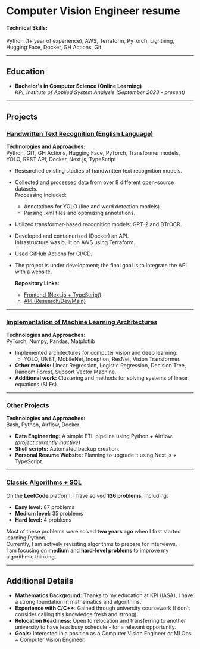 # Computer Vision Engineer resume

#### **Technical Skills:**  
Python (1+ year of experience), AWS, Terraform, PyTorch, Lightning, Hugging Face, Docker, GH Actions, Git

---

## Education

- **Bachelor's in Computer Science (Online Learning)**  
  _KPI, Institute of Applied System Analysis (September 2023 - present)_

---

## Projects

### [Handwritten Text Recognition (English Language)](https://github.com/sskyisthelimit/HTR)
**Technologies and Approaches:**  
Python, GIT, GH Actions, Hugging Face, PyTorch, Transformer models, YOLO, REST API, Docker, Next.js, TypeScript

- Researched existing studies of handwritten text recognition models.
- Collected and processed data from over 8 different open-source datasets.  
  Processing included:
  - Annotations for YOLO (line and word detection models).
  - Parsing .xml files and optimizing annotations.
- Utilized transformer-based recognition models: GPT-2 and DTrOCR.
- Developed and containerized (Docker) an API.  
  Infrastructure was built on AWS using Terraform.  
- Used GitHub Actions for CI/CD.
- The project is under development; the final goal is to integrate the API with a website.  

  **Repository Links:**
  - [Frontend (Next.js + TypeScript)](https://github.com/sskyisthelimit/htr-frontend)
  - [API (Research/Dev/Main)](https://github.com/sskyisthelimit/HTR)

---

### [Implementation of Machine Learning Architectures](https://github.com/sskyisthelimit/ml-implementations)
**Technologies and Approaches:**  
PyTorch, Numpy, Pandas, Matplotlib

- Implemented architectures for computer vision and deep learning:
  - YOLO, UNET, MobileNet, Inception, ResNet, Vision Transformer.
- **Other models:** Linear Regression, Logistic Regression, Decision Tree, Random Forest, Support Vector Machine.
- **Additional work:** Clustering and methods for solving systems of linear equations (SLEs).

---

### Other Projects
**Technologies and Approaches:**  
Bash, Python, Airflow, Docker

- **Data Engineering:** A simple ETL pipeline using Python + Airflow.  
  _(project currently inactive)_  
- **Shell scripts:** Automated backup creation.
- **Personal Resume Website:** Planning to upgrade it using Next.js + TypeScript.

---

### [Classic Algorithms + SQL](https://leetcode.com/sskyisthelimit/)
On the **LeetCode** platform, I have solved **126 problems**, including:

- **Easy level:** 87 problems
- **Medium level:** 35 problems  
- **Hard level:** 4 problems  

Most of these problems were solved **two years ago** when I first started learning Python.  
Currently, I am actively revisiting algorithms to prepare for interviews.  
I am focusing on **medium** and **hard-level problems** to improve my algorithmic thinking.

---

## Additional Details

- **Mathematics Background:** Thanks to my education at KPI (IASA), I have a strong foundation in mathematics and algorithms.
- **Experience with C/C++:** Gained through university coursework (I don't consider calling this knowledge fresh and strong).
- **Relocation Readiness:** Open to relocation and transferring to another university to have less busy schedule - for a relevant opportunity.  
- **Goals:** Interested in a position as a Computer Vision Engineer or MLOps + Computer Vision Engineer.
